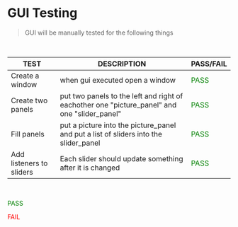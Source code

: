 # GUI Testing

> GUI will be manually tested for the following things

<br>

| TEST                     | DESCRIPTION                                                                                  | PASS/FAIL                              |
| ------------------------ | -------------------------------------------------------------------------------------------- | -------------------------------------- |
| Create a window          | when gui executed open a window                                                              | <span style="color:green;">PASS</span> |
| Create two panels        | put two panels to the left and right of eachother one "picture_panel" and one "slider_panel" | <span style="color:green;">PASS</span> |
| Fill panels              | put a picture into the picture_panel and put a list of sliders into the slider_panel         | <span style="color:green;">PASS</span> |
| Add listeners to sliders | Each slider should update something after it is changed                                      | <span style="color:green;">PASS</span> |

<br>

<span style="color:green;">PASS</span>

<span style="color:red;">FAIL</span>
<br>
